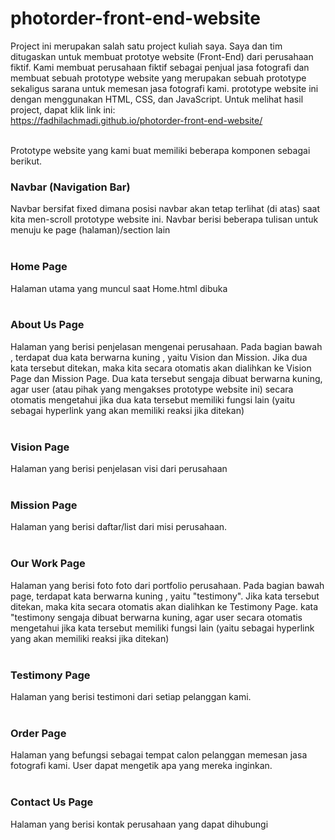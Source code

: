 # photorder-front-end-website 

Project ini merupakan salah satu project kuliah saya. Saya dan tim ditugaskan untuk membuat prototye website (Front-End) dari perusahaan fiktif.  Kami membuat perusahaan fiktif sebagai penjual jasa fotografi dan  membuat sebuah prototype website yang merupakan sebuah prototype sekaligus sarana untuk memesan jasa fotografi
kami. prototype website ini dengan menggunakan HTML, CSS, dan JavaScript. Untuk melihat hasil project, dapat klik link ini:<br/>
https://fadhilachmadi.github.io/photorder-front-end-website/

<br/>
Prototype website yang kami buat memiliki beberapa komponen sebagai berikut.   

<h3> Navbar (Navigation Bar)</h3> 

Navbar bersifat fixed dimana posisi navbar akan tetap terlihat (di atas) saat kita men-scroll prototype website ini.  Navbar berisi  beberapa tulisan untuk menuju ke page (halaman)/section lain 
<br></br>

<h3> Home Page     </h3> 

Halaman utama yang muncul saat Home.html dibuka 
<br></br>

<h3> About Us Page      </h3> 

Halaman yang berisi penjelasan mengenai perusahaan. Pada bagian bawah , terdapat dua kata berwarna kuning , yaitu Vision dan Mission.       Jika dua kata tersebut ditekan, maka kita secara otomatis akan dialihkan ke Vision Page dan Mission Page. Dua kata tersebut sengaja dibuat berwarna kuning, agar user (atau pihak yang mengakses prototype website ini) secara otomatis      mengetahui jika dua kata tersebut memiliki fungsi lain (yaitu sebagai hyperlink yang akan memiliki reaksi jika ditekan) 
<br></br>

<h3> Vision Page       </h3> 

Halaman yang berisi penjelasan visi dari perusahaan 
<br></br>

<h3> Mission Page       </h3> 

Halaman yang berisi daftar/list dari misi perusahaan. 
<br></br>

<h3> Our Work Page       </h3>  

Halaman yang berisi foto foto dari portfolio perusahaan. Pada bagian bawah page, terdapat kata berwarna kuning , yaitu "testimony".         Jika kata tersebut ditekan, maka kita secara otomatis akan dialihkan ke Testimony Page. kata "testimony sengaja dibuat berwarna kuning, agar user secara otomatis       mengetahui jika kata tersebut memiliki fungsi lain (yaitu sebagai hyperlink yang akan memiliki reaksi jika ditekan) 
<br></br>

<h3> Testimony Page   </h3>      

Halaman yang berisi testimoni dari setiap pelanggan kami. 
<br></br>

<h3> Order Page         </h3> 

Halaman yang befungsi sebagai tempat calon pelanggan memesan jasa fotografi kami. User dapat mengetik apa yang mereka inginkan. 
<br></br>

<h3> Contact Us Page        </h3> 

Halaman yang berisi kontak perusahaan yang dapat dihubungi

